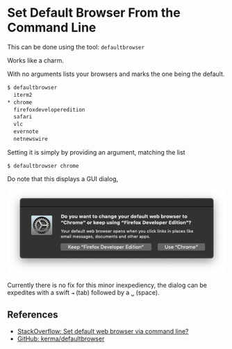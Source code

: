 # Set Default Browser From the Command Line

This can be done using the tool: `defaultbrowser`

Works like a charm.

With no arguments lists your browsers and marks the one being the default.

```bash
$ defaultbrowser
  iterm2
* chrome
  firefoxdeveloperedition
  safari
  vlc
  evernote
  netnewswire
```

Setting it is simply by providing an argument, matching the list

```
$ defaultbrowser chrome
```

Do note that this displays a GUI dialog,

![GUI dialog](defaultbrowser.png)

Currently there is no fix for this minor inexpediency, the dialog can be expedites with a swift `⇥` (tab) followed by a `␣` (space).

## References

- [StackOverflow: Set default web browser via command line?](https://stackoverflow.com/questions/17528688/set-default-web-browser-via-command-line)
- [GitHub: kerma/defaultbrowser](https://github.com/kerma/defaultbrowser)
